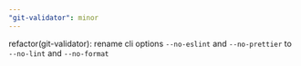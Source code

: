 ```yaml
---
"git-validator": minor
---
```


refactor(git-validator): rename cli options `--no-eslint` and `--no-prettier` to `--no-lint` and `--no-format`
